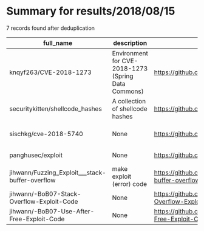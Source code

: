 
# Summary for results/2018/08/15
    
7 records found after deduplication

| full_name | description | html_url | matched_list | matched_count | pushed_at | size | stargazers_count | language | forks_count | vul_ids |
|-------------------------------------------------|-----------------------------------------------------|--------------------------------------------------------------------|----------------|-----------------|---------------------------|--------|--------------------|--------------------------|---------------|-------------------|
| knqyf263/CVE-2018-1273 | Environment for CVE-2018-1273 (Spring Data Commons) | https://github.com/knqyf263/CVE-2018-1273 | ['cve-2'] | 1 | 2018-08-15 05:26:45+00:00 | 5 | 9 | Dockerfile | 2 | ['CVE-2018-1273'] |
| securitykitten/shellcode_hashes | A collection of shellcode hashes | https://github.com/securitykitten/shellcode_hashes | ['shellcode'] | 1 | 2018-08-15 18:33:29+00:00 | 14863 | 8 | nan | 2 | [] |
| sischkg/cve-2018-5740 | None | https://github.com/sischkg/cve-2018-5740 | ['cve-2'] | 1 | 2018-08-15 06:25:14+00:00 | 3 | 2 | DIGITAL Command Language | 0 | ['CVE-2018-5740'] |
| panghusec/exploit | None | https://github.com/panghusec/exploit | ['exploit'] | 1 | 2018-08-15 03:15:55+00:00 | 0 | 2 | | 0 | [] |
| jihwann/Fuzzing_Exploit___stack-buffer-overflow | make exploit (error) code | https://github.com/jihwann/Fuzzing_Exploit___stack-buffer-overflow | ['exploit'] | 1 | 2018-08-15 18:22:17+00:00 | 1 | 0 | Python | 0 | [] |
| jihwann/-BoB07-Stack-Overflow-Exploit-Code | None | https://github.com/jihwann/-BoB07-Stack-Overflow-Exploit-Code | ['exploit'] | 1 | 2018-08-15 18:16:27+00:00 | 0 | 0 | Python | 0 | [] |
| jihwann/-BoB07-Use-After-Free-Exploit-Code | None | https://github.com/jihwann/-BoB07-Use-After-Free-Exploit-Code | ['exploit'] | 1 | 2018-08-15 18:18:09+00:00 | 0 | 0 | Python | 0 | [] |
